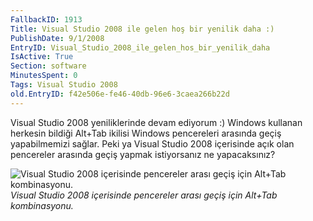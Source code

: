 ```yaml
---
FallbackID: 1913
Title: Visual Studio 2008 ile gelen hoş bir yenilik daha :)
PublishDate: 9/1/2008
EntryID: Visual_Studio_2008_ile_gelen_hos_bir_yenilik_daha
IsActive: True
Section: software
MinutesSpent: 0
Tags: Visual Studio 2008
old.EntryID: f42e506e-fe46-40db-96e6-3caea266b22d
---
```

Visual Studio 2008 yeniliklerinde devam ediyorum :) Windows kullanan
herkesin bildiği Alt+Tab ikilisi Windows pencereleri arasında geçiş
yapabilmemizi sağlar. Peki ya Visual Studio 2008 içerisinde açık olan
pencereler arasında geçiş yapmak istiyorsanız ne yapacaksınız?

![Visual Studio 2008 içerisinde pencereler arası geçiş için Alt+Tab
kombinasyonu.](http://cdn.daron.yondem.com/assets/1913/09012008.png)\
*Visual Studio 2008 içerisinde pencereler arası geçiş için Alt+Tab
kombinasyonu.*


